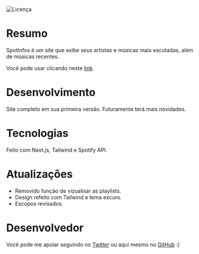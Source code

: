 ![Licença](https://img.shields.io/github/license/otaviozin/SpotInfos?style=flat-square)

# Resumo
SpotInfos é um site que exibe seus artistas e músicas mais escutadas, além de músicas recentes.

Você pode usar clicando neste [link](https://spotinfos.vercel.app/).

# Desenvolvimento
Site completo em sua primeira versão. Futuramente terá mais novidades.

# Tecnologias
Feito com Next.js, Tailwind e Spotify API.

# Atualizações
- Removido função de vizualisar as playlists.
- Design refeito com Tailwind e tema escuro.
- Escopos revisados.

# Desenvolvedor
Você pode me apoiar seguindo no [Twitter](https://twitter.com/_otaviozin) ou aqui mesmo no [GitHub](https://github.com/otaviozin) :)
